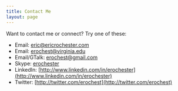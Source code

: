 ```yaml
---
title: Contact Me
layout: page
---
```


Want to contact me or connect? Try one of these:

 * Email: [eric@ericrochester.com](mailto:eric@ericrochester.com)
 * Email: [erochest@virginia.edu](mailto:erochest@virginia.edu)
 * Email/GTalk: [erochest@gmail.com](mailto:erochest@gmail.com)
 * Skype: [erochester](skype:erochester?call)
 * LinkedIn: [http://www.linkedin.com/in/erochester](http://www.linkedin.com/in/erochester)
 * Twitter: [http://twitter.com/erochest](http://twitter.com/erochest)

